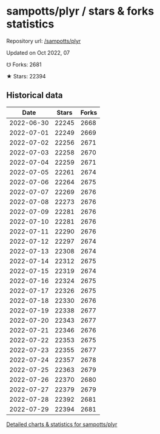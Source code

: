 # sampotts/plyr / stars & forks statistics

Repository url: [/sampotts/plyr](https://github.com/sampotts/plyr)

Updated on Oct 2022, 07

☋ Forks: 2681

★ Stars: 22394

## Historical data
| Date | Stars | Forks |
|------|-------|-------|
| 2022-06-30 | 22245 | 2668 | 
| 2022-07-01 | 22249 | 2669 | 
| 2022-07-02 | 22256 | 2671 | 
| 2022-07-03 | 22258 | 2670 | 
| 2022-07-04 | 22259 | 2671 | 
| 2022-07-05 | 22261 | 2674 | 
| 2022-07-06 | 22264 | 2675 | 
| 2022-07-07 | 22269 | 2676 | 
| 2022-07-08 | 22273 | 2676 | 
| 2022-07-09 | 22281 | 2676 | 
| 2022-07-10 | 22281 | 2676 | 
| 2022-07-11 | 22290 | 2676 | 
| 2022-07-12 | 22297 | 2674 | 
| 2022-07-13 | 22308 | 2674 | 
| 2022-07-14 | 22312 | 2675 | 
| 2022-07-15 | 22319 | 2674 | 
| 2022-07-16 | 22324 | 2675 | 
| 2022-07-17 | 22326 | 2675 | 
| 2022-07-18 | 22330 | 2676 | 
| 2022-07-19 | 22338 | 2677 | 
| 2022-07-20 | 22343 | 2677 | 
| 2022-07-21 | 22346 | 2676 | 
| 2022-07-22 | 22353 | 2675 | 
| 2022-07-23 | 22355 | 2677 | 
| 2022-07-24 | 22357 | 2678 | 
| 2022-07-25 | 22363 | 2679 | 
| 2022-07-26 | 22370 | 2680 | 
| 2022-07-27 | 22379 | 2679 | 
| 2022-07-28 | 22392 | 2681 | 
| 2022-07-29 | 22394 | 2681 | 


[Detailed charts & statistics for sampotts/plyr](https://reviewgithub.com/rep/sampotts/plyr)
